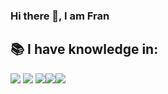 ### Hi there 👋, I am Fran

## 📚 I have knowledge in:
![](https://img.shields.io/badge/Go-00ADD8?style=for-the-badge&logo=go&logoColor=white)
![](https://img.shields.io/badge/Java-ED8B00?style=for-the-badge&logo=openjdk&logoColor=white)
![](https://img.shields.io/badge/HTML5-E34F26?style=for-the-badge&logo=html5&logoColor=white)![](https://img.shields.io/badge/CSS3-1572B6?style=for-the-badge&logo=css3&logoColor=white)![](https://img.shields.io/badge/JavaScript-323330?style=for-the-badge&logo=javascript&logoColor=F7DF1E)


<!--
**framirezj/framirezj** is a ✨ _special_ ✨ repository because its `README.md` (this file) appears on your GitHub profile.

https://img.shields.io/badge/Go-00ADD8?style=for-the-badge&logo=go&logoColor=white
	https://img.shields.io/badge/Java-ED8B00?style=for-the-badge&logo=openjdk&logoColor=white

Here are some ideas to get you started:

- 🔭 I’m currently working on ...
- 🌱 I’m currently learning ...
- 👯 I’m looking to collaborate on ...
- 🤔 I’m looking for help with ...
- 💬 Ask me about ...
- 📫 How to reach me: ...
- 😄 Pronouns: ...
- ⚡ Fun fact: ...
-->
